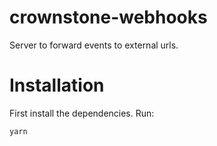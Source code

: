 # crownstone-webhooks

Server to forward events to external urls.

# Installation

First install the dependencies. Run:

```
yarn
```

